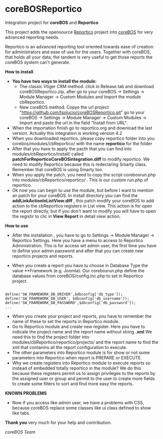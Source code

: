 coreBOSReportico
================

Integration project for **coreBOS** and **Reportico**

This project adds the opensource [Reportico](http://www.reportico.org/site/index.php) project into [coreBOS](http://corebos.org) for very advanced reporting needs.

Reportico is an advanced reporting tool oriented towards ease of creation for administrators and ease of use for the users. Together with coreBOS, that holds all your data, the tandem is very useful to get those reports the coreBOS system can't generate.

**How to install**
- **You have two ways to install the module:**
	- The classic Vtiger CRM method: click in Release tab and download coreBOSReportico.zip, after go to your coreBOS -> Settings -> Module Manager -> Custom Modules and Import the module cbReportico.
	- New coreBOS method. Copye the url project "https://github.com/tsolucio/coreBOSReportico.git" go to your coreBOS -> Settings -> Module Manager -> Custom Modules -> Import  and paste the url in the field "Install from URL".
- When the importation finish go to reportico.org and download the last version. Actually this integration is working version 4.2
- When you downloaded reportico, please copy reportico folder into you corebos/modules/cbReportico/ with the name **reportico** for the folder
- After that you have to apply the pacth that you can find into modules/cbReportico/install/ called **patchForReporticoCoreBOSintegration.diff** to modify reportico. We need to modify Reportico because this is redeclaring Smarty class. Remember that coreBOS is using Smarty too.
- When you apply the patch, you need to copy the script corebosrun.php into modules/cbReportico/reportico/ . This is our custom run.php of reportico.
- Ok now you can begin tu use the module, but before I want to mention an patch for your coreBOS. In install directory you can find the **addLinkActionInListView.diff** , this patch modify your coreBOS to add action to the cbReportico registers in List view. This action is for open the report directly, but if you don't want to modify you will have to open the registir to clic in **View Report** in detail view action.

**How to use**
- After the installation , you have to go to Settings -> Module Manager -> Reportico Settings. Here you have a menu to access to Reportico Administration. This is for access wit admin user, the first time you have to define your admin password and after that you can create new reportico projects and reports.

- When you create a report you have tu choose in Database Type the value **Framework (e.g. Joomla). Our corebosrun.php define the database values from coreBOS/config.inc.php to set in Reportico project. 
<code>
define('SW_FRAMEWORK_DB_DRIVER',$dbconfig['db_type']);
define('SW_FRAMEWORK_DB_USER', $dbconfig['db_username']);
define('SW_FRAMEWORK_DB_PASSWORD',$dbconfig['db_password']);
...
</code>

- When you create your project and reports, you have to remember the name of these to set the reports in Reportico module.
- Go to Reportico module and create new register. Here you have to indicate the project name and the report name without string **.xml**
We need this to find the project folder into modules/cbReportico/reportico/projects/ and the report name to find the xml that contanins all the report configuration to execute.
- The other parameters into Reportico module is for show or not some parameters into Reportico when report is PREPARE or EXECUTE.
- Why we create registers into Reportico module to execute reports so instead of embedded totally reportico in the module?
We do this because these registers permit us to assign privileges to the reports by the assigned user or group and permit to the user to create more fields to create some filters to sort and find more easy the reports.

**KNOWN PROBLEMS**
- Now if you access like admin user, we have a problems with CSS, because coreBOS replace some classes like ul class defined to show like tabs.



**Thank you** very much for your help and contribution.

*coreBOS Team*
